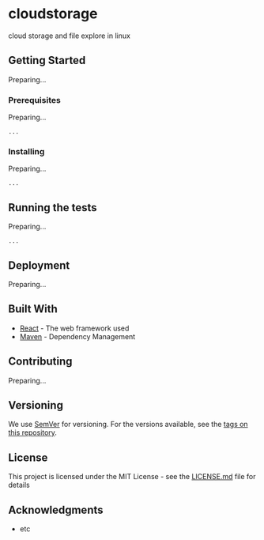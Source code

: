 # cloudstorage
cloud storage and file explore in linux


## Getting Started

Preparing...

### Prerequisites

Preparing...

```
...
```

### Installing

Preparing...


```
...
```



## Running the tests

Preparing...


```
...
```


## Deployment

Preparing...


## Built With

* [React](http://www.reactjs.org) - The web framework used
* [Maven](https://maven.apache.org/) - Dependency Management

## Contributing

Preparing...


## Versioning

We use [SemVer](http://semver.org/) for versioning. For the versions available, see the [tags on this repository](https://github.com/your/project/tags). 


## License

This project is licensed under the MIT License - see the [LICENSE.md](LICENSE.md) file for details

## Acknowledgments

* etc
